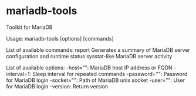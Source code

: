 mariadb-tools
=============

Toolkit for MariaDB

Usage: mariadb-tools [options] [commands]

List of available commands:
report	Generates a summary of MariaDB server configuration and runtime
status	sysstat-like MariaDB server activity

List of available options:
  -host="": MariaDB host IP address or FQDN
  -interval=1: Sleep interval for repeated commands
  -password="": Password for MariaDB login
  -socket="": Path of MariaDB unix socket
  -user="": User for MariaDB login
  -version: Return version
